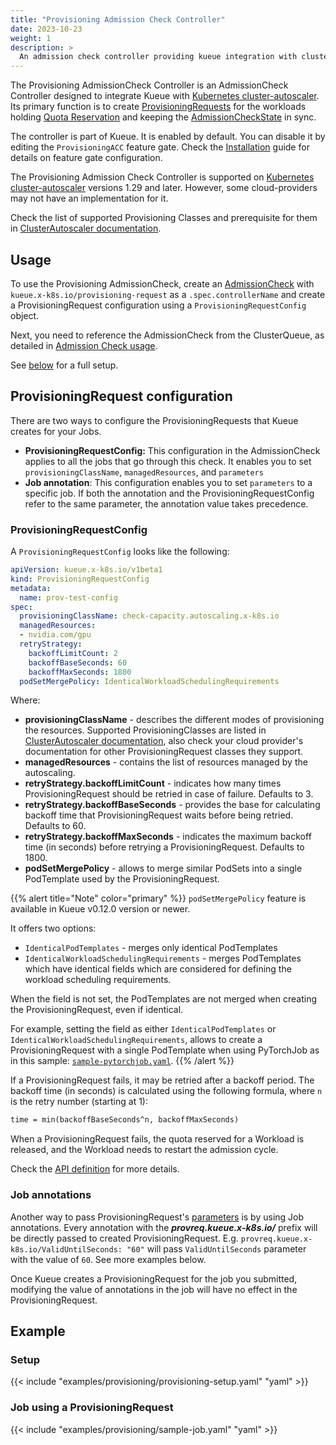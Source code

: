 ```yaml
---
title: "Provisioning Admission Check Controller"
date: 2023-10-23
weight: 1
description: >
  An admission check controller providing kueue integration with cluster autoscaler.
---
```


The Provisioning AdmissionCheck Controller is an AdmissionCheck Controller designed to integrate Kueue with [Kubernetes cluster-autoscaler](https://github.com/kubernetes/autoscaler/tree/master/cluster-autoscaler). Its primary function is to create [ProvisioningRequests](https://github.com/kubernetes/autoscaler/blob/4872bddce2bcc5b4a5f6a3d569111c11b8a2baf4/cluster-autoscaler/provisioningrequest/apis/autoscaling.x-k8s.io/v1beta1/types.go#L41) for the workloads holding [Quota Reservation](/docs/concepts/#quota-reservation) and keeping the [AdmissionCheckState](/docs/concepts/admission_check/#admissioncheckstate) in sync.

The controller is part of Kueue. It is enabled by default. You can disable it by editing the `ProvisioningACC` feature gate. Check the [Installation](/docs/installation/#change-the-feature-gates-configuration) guide for details on feature gate configuration.

The Provisioning Admission Check Controller is supported on [Kubernetes cluster-autoscaler](https://github.com/kubernetes/autoscaler/tree/master/cluster-autoscaler) versions 1.29 and later. However, some cloud-providers may not have an implementation for it.

Check the list of supported Provisioning Classes and prerequisite for them in [ClusterAutoscaler documentation](https://github.com/kubernetes/autoscaler/blob/master/cluster-autoscaler/FAQ.md#supported-provisioningclasses).

## Usage

To use the Provisioning AdmissionCheck, create an [AdmissionCheck](/docs/concepts/admission_check)
with `kueue.x-k8s.io/provisioning-request` as a `.spec.controllerName` and create a ProvisioningRequest configuration using a `ProvisioningRequestConfig` object.

Next, you need to reference the AdmissionCheck from the ClusterQueue, as detailed in [Admission Check usage](/docs/concepts/admission_check#usage).

See [below](#setup) for a full setup.

## ProvisioningRequest configuration

There are two ways to configure the ProvisioningRequests that Kueue creates for your Jobs.

- **ProvisioningRequestConfig:** This configuration in the AdmissionCheck applies to all the jobs that go through this check.
It enables you to set `provisioningClassName`, `managedResources`, and `parameters`
- **Job annotation**: This configuration enables you to set `parameters` to a specific job. If both the annotation and the ProvisioningRequestConfig refer to the same parameter, the annotation value takes precedence.

### ProvisioningRequestConfig
A `ProvisioningRequestConfig` looks like the following:

```yaml
apiVersion: kueue.x-k8s.io/v1beta1
kind: ProvisioningRequestConfig
metadata:
  name: prov-test-config
spec:
  provisioningClassName: check-capacity.autoscaling.x-k8s.io
  managedResources:
  - nvidia.com/gpu
  retryStrategy:
    backoffLimitCount: 2
    backoffBaseSeconds: 60
    backoffMaxSeconds: 1800
  podSetMergePolicy: IdenticalWorkloadSchedulingRequirements
```

Where:
- **provisioningClassName** - describes the different modes of provisioning the resources. Supported ProvisioningClasses are listed in [ClusterAutoscaler documentation](https://github.com/kubernetes/autoscaler/blob/master/cluster-autoscaler/FAQ.md#supported-provisioningclasses), also check your cloud provider's documentation for other ProvisioningRequest classes they support.
- **managedResources** -  contains the list of resources managed by the autoscaling.
- **retryStrategy.backoffLimitCount** - indicates how many times ProvisioningRequest should be retried in case of failure. Defaults to 3.
- **retryStrategy.backoffBaseSeconds** - provides the base for calculating backoff time that ProvisioningRequest waits before being retried. Defaults to 60.
- **retryStrategy.backoffMaxSeconds** - indicates the maximum backoff time (in seconds) before retrying a ProvisioningRequest. Defaults to 1800.
- **podSetMergePolicy** - allows to merge similar PodSets into a single PodTemplate used by the ProvisioningRequest. 

{{% alert title="Note" color="primary" %}}
`podSetMergePolicy` feature is available in Kueue v0.12.0 version or newer.

It offers two options: 
- `IdenticalPodTemplates` - merges only identical PodTemplates 
- `IdenticalWorkloadSchedulingRequirements`  - merges PodTemplates which have identical fields which are considered for defining the workload scheduling requirements.

When the field is not set, the PodTemplates are not merged when creating the ProvisioningRequest, even if identical.

For example, setting the field as either `IdenticalPodTemplates` or `IdenticalWorkloadSchedulingRequirements`, 
allows to create a ProvisioningRequest with a single PodTemplate when using PyTorchJob as in this sample: [`sample-pytorchjob.yaml`](/docs/tasks/run/kubeflow/pytorchjobs/#sample-pytorchjob). 
{{% /alert %}}

If a ProvisioningRequest fails, it may be retried after a backoff period.
The backoff time (in seconds) is calculated using the following formula, where `n` is the retry number (starting at 1):

```latex
time = min(backoffBaseSeconds^n, backoffMaxSeconds)
```

When a ProvisioningRequest fails, the quota reserved for a Workload is released, and the Workload needs to restart the
admission cycle.

Check the [API definition](https://github.com/kubernetes-sigs/kueue/blob/main/apis/kueue/v1beta1/provisioningrequestconfig_types.go) for more details.

### Job annotations

Another way to pass ProvisioningRequest's [parameters](https://github.com/kubernetes/autoscaler/blob/0130d33747bb329b790ccb6e8962eedb6ffdd0a8/cluster-autoscaler/apis/provisioningrequest/autoscaling.x-k8s.io/v1beta1/types.go#L115) is by using Job annotations. Every annotation with the ***provreq.kueue.x-k8s.io/*** prefix will be directly passed to created ProvisioningRequest. E.g. `provreq.kueue.x-k8s.io/ValidUntilSeconds: "60"` will pass `ValidUntilSeconds` parameter with the value of `60`. See more examples below.

Once Kueue creates a ProvisioningRequest for the job you submitted, modifying the value of annotations in the job will have no effect in the ProvisioningRequest.

## Example

### Setup

{{< include "examples/provisioning/provisioning-setup.yaml" "yaml" >}}

### Job using a ProvisioningRequest

{{< include "examples/provisioning/sample-job.yaml" "yaml" >}}
